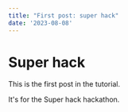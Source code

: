 ```yaml
---
title: "First post: super hack"
date: '2023-08-08'
---
```


# Super hack
This is the first post in the tutorial.

It's for the Super hack hackathon.